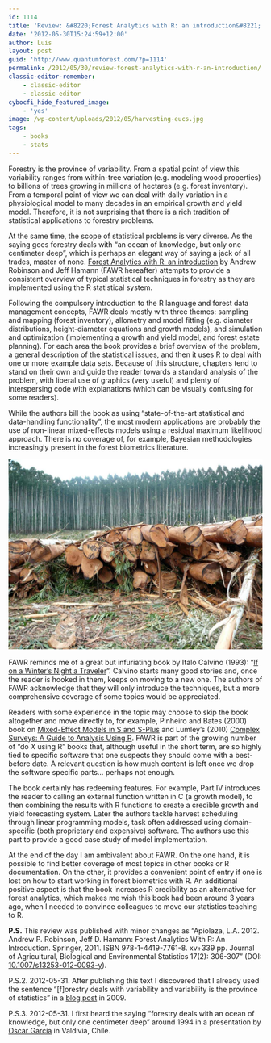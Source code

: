 ```yaml
---
id: 1114
title: 'Review: &#8220;Forest Analytics with R: an introduction&#8221;'
date: '2012-05-30T15:24:59+12:00'
author: Luis
layout: post
guid: 'http://www.quantumforest.com/?p=1114'
permalink: /2012/05/30/review-forest-analytics-with-r-an-introduction/
classic-editor-remember:
    - classic-editor
    - classic-editor
cybocfi_hide_featured_image:
    - 'yes'
image: /wp-content/uploads/2012/05/harvesting-eucs.jpg
tags:
    - books
    - stats
---
```


Forestry is the province of variability. From a spatial point of view this variability ranges from within-tree variation (e.g. modeling wood properties) to billions of trees growing in millions of hectares (e.g. forest inventory). From a temporal point of view we can deal with daily variation in a physiological model to many decades in an empirical growth and yield model. Therefore, it is not surprising that there is a rich tradition of statistical applications to forestry problems.

At the same time, the scope of statistical problems is very diverse. As the saying goes forestry deals with “an ocean of knowledge, but only one centimeter deep”, which is perhaps an elegant way of saying a jack of all trades, master of none. [Forest Analytics with R: an introduction](https://www.librarything.com/work/11378298) by Andrew Robinson and Jeff Hamann (FAWR hereafter) attempts to provide a consistent overview of typical statistical techniques in forestry as they are implemented using the R statistical system.

Following the compulsory introduction to the R language and forest data management concepts, FAWR deals mostly with three themes: sampling and mapping (forest inventory), allometry and model fitting (e.g. diameter distributions, height-diameter equations and growth models), and simulation and optimization (implementing a growth and yield model, and forest estate planning). For each area the book provides a brief overview of the problem, a general description of the statistical issues, and then it uses R to deal with one or more example data sets. Because of this structure, chapters tend to stand on their own and guide the reader towards a standard analysis of the problem, with liberal use of graphics (very useful) and plenty of interspersing code with explanations (which can be visually confusing for some readers).

While the authors bill the book as using “state-of-the-art statistical and data-handling functionality”, the most modern applications are probably the use of non-linear mixed-effects models using a residual maximum likelihood approach. There is no coverage of, for example, Bayesian methodologies increasingly present in the forest biometrics literature.

![Harvesting Eucalyptus urophylla x E. grandis hybrid clones in Brazil.](/assets/images/harvesting-eucs.jpg)

FAWR reminds me of a great but infuriating book by Italo Calvino (1993): “[If on a Winter’s Night a Traveler](https://www.librarything.com/work/4091153)“. Calvino starts many good stories and, once the reader is hooked in them, keeps on moving to a new one. The authors of FAWR acknowledge that they will only introduce the techniques, but a more comprehensive coverage of some topics would be appreciated.

Readers with some experience in the topic may choose to skip the book altogether and move directly to, for example, Pinheiro and Bates (2000) book on [Mixed-Effect Models in S and S-Plus](https://www.librarything.com/work/123713) and Lumley’s (2010) [Complex Surveys: A Guide to Analysis Using R](https://www.librarything.com/work/9710291). FAWR is part of the growing number of “do *X* using R” books that, although useful in the short term, are so highly tied to specific software that one suspects they should come with a best-before date. A relevant question is how much content is left once we drop the software specific parts… perhaps not enough.

The book certainly has redeeming features. For example, Part IV introduces the reader to calling an external function written in C (a growth model), to then combining the results with R functions to create a credible growth and yield forecasting system. Later the authors tackle harvest scheduling through linear programming models, task often addressed using domain-specific (both proprietary and expensive) software. The authors use this part to provide a good case study of model implementation.

At the end of the day I am ambivalent about FAWR. On the one hand, it is possible to find better coverage of most topics in other books or R documentation. On the other, it provides a convenient point of entry if one is lost on how to start working in forest biometrics with R. An additional positive aspect is that the book increases R credibility as an alternative for forest analytics, which makes me wish this book had been around 3 years ago, when I needed to convince colleagues to move our statistics teaching to R.

**P.S.** This review was published with minor changes as “Apiolaza, L.A. 2012. Andrew P. Robinson, Jeff D. Hamann: Forest Analytics With R: An Introduction. Springer, 2011. ISBN 978-1-4419-7761-8. xv+339 pp. Journal of Agricultural, Biological and Environmental Statistics 17(2): 306-307” (DOI: [10.1007/s13253-012-0093-y](http://www.springerlink.com/content/c48633604v8k1r26/)).

P.S.2. 2012-05-31. After publishing this text I discovered that I already used the sentence “\[f\]orestry deals with variability and variability is the province of statistics” in a [blog post](https://luis.apiolaza.net/2011/10/22/teaching-with-r-the-switch/) in 2009.

P.S.3. 2012-05-31. I first heard the saying “forestry deals with an ocean of knowledge, but only one centimeter deep” around 1994 in a presentation by [Oscar García](https://www.researchgate.net/profile/Oscar-Garcia-71) in Valdivia, Chile.
